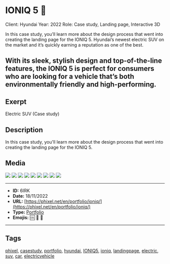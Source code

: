 # IONIQ 5 🚙
Client: Hyundai
Year: 2022
Role: Case study, Landing page, Interactive 3D

In this case study, you’ll learn more about the design process that went into creating the landing page for the IONIQ 5. Hyundai’s newest electric SUV on the market and it’s quickly earning a reputation as one of the best.

With its sleek, stylish design and top-of-the-line features, the IONIQ 5 is perfect for consumers who are looking for a vehicle that’s both environmentally friendly and high-performing.
------------
## Exerpt
Electric SUV (Case study)
## Description
In this case study, you&#039;ll learn more about the design process that went into creating the landing page for the IONIQ 5.
## Media
<img src="media/808853fd/hyundai-ioniq-5-blender-visualstudio.jpg">
<img src="media/6f848b38/hyundai-ioniq-5-cover.jpg">
<img src="media/74d20c68/hyundai-ioniq-5-mobile-2.jpg">
<img src="media/529d201a/hyundai-ioniq-5-mobile.jpg">
<img src="media/de447bad/hyundai-ioniq-5-tablet-2.jpg">
<img src="media/44b99514/hyundai-ioniq-5-tablet.jpg">
<img src="media/19636d6b/hyundai-ioniq-5-video-mobile.jpg">
<img src="media/051fa10f/hyundai-ioniq-5-video.jpg">
<img src="media/7af94aaa/hyundai-ioniq-5-desktop-mobile-1.mp4">

------------
- **ID:** 6IRK
- **Date:** 18/11/2022
- **URL:** [https://phixel.net/en/portfolio/ioniq/](https://phixel.net/en/portfolio/ioniq/)
- **Type:** [Portfolio](#portfolio)
- **Emojis:** 🆒 🚙 🔋

------------
## Tags
[phixel](#phixel), [casestudy](#casestudy), [portfolio](#portfolio), [hyundai](#hyundai), [IONIQ5](#IONIQ5), [ioniq](#ioniq), [landingpage](#landingpage), [electric](#electric), [suv](#suv), [car](#car), [electricvehicle](#electricvehicle)
